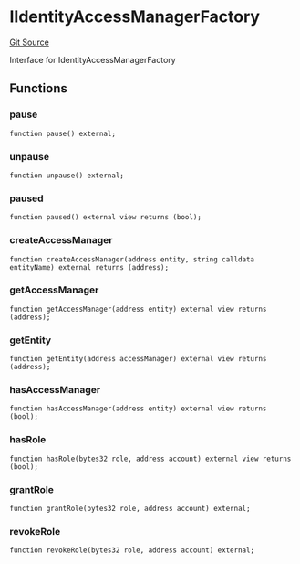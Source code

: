 # IIdentityAccessManagerFactory
[Git Source](https://github.com/capsign/protocol/blob/dfa6820124c5610a6bfa06329447dbae7c24bc0a/src/Authorization/factory/interfaces/IIdentityAccessManagerFactory.sol)

Interface for IdentityAccessManagerFactory


## Functions
### pause


```solidity
function pause() external;
```

### unpause


```solidity
function unpause() external;
```

### paused


```solidity
function paused() external view returns (bool);
```

### createAccessManager


```solidity
function createAccessManager(address entity, string calldata entityName) external returns (address);
```

### getAccessManager


```solidity
function getAccessManager(address entity) external view returns (address);
```

### getEntity


```solidity
function getEntity(address accessManager) external view returns (address);
```

### hasAccessManager


```solidity
function hasAccessManager(address entity) external view returns (bool);
```

### hasRole


```solidity
function hasRole(bytes32 role, address account) external view returns (bool);
```

### grantRole


```solidity
function grantRole(bytes32 role, address account) external;
```

### revokeRole


```solidity
function revokeRole(bytes32 role, address account) external;
```

